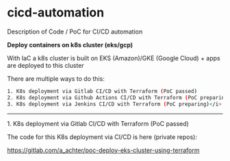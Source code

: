 # cicd-automation
Description of Code / PoC for CI/CD automation


<b>Deploy containers on k8s cluster (eks/gcp)</b>

With IaC a k8s cluster is built on EKS (Amazon)/GKE (Google Cloud) + apps are deployed to this cluster

There are multiple ways to do this:

```bash
1. K8s deployment via Gitlab CI/CD with Terraform (PoC passed)
2. K8s deployment via Github Actions CI/CD with Terraform (PoC preparing)</i>
3. K8s deployment via Jenkins CI/CD with Terraform (PoC preparing)</i>
```
-----------------

<t>1. K8s deployment via Gitlab CI/CD with Terraform (PoC passed)

The code for this K8s deployment via CI/CD is here (private repos):

https://gitlab.com/a_achter/poc-deploy-eks-cluster-using-terraform
